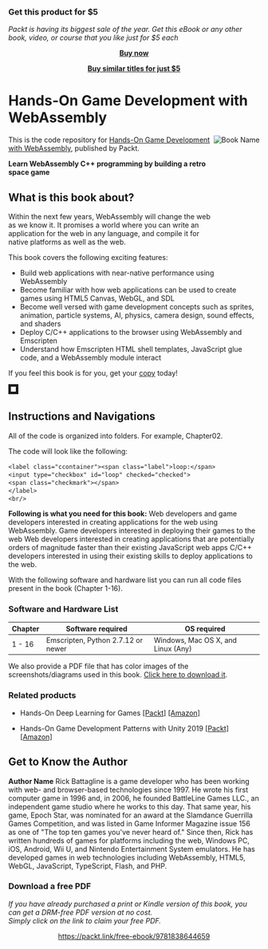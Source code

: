
### Get this product for $5

<i>Packt is having its biggest sale of the year. Get this eBook or any other book, video, or course that you like just for $5 each</i>


<b><p align='center'>[Buy now](https://packt.link/9781838644659)</p></b>


<b><p align='center'>[Buy similar titles for just $5](https://subscription.packtpub.com/search)</p></b>


# Hands-On Game Development with WebAssembly

<a href="https://www.packtpub.com/game-development/hands-game-development-webassembly?utm_source=github&utm_medium=repository&utm_campaign=9781838644659"><img src="https://www.packtpub.com/media/catalog/product/cache/e4d64343b1bc593f1c5348fe05efa4a6/9/7/9781838644659_mockup.png" alt="Book Name" height="256px" align="right"></a>

This is the code repository for [Hands-On Game Development with WebAssembly](https://www.packtpub.com/game-development/hands-game-development-webassembly?utm_source=github&utm_medium=repository&utm_campaign=9781838644659), published by Packt.

**Learn WebAssembly C++ programming by building a retro space game**

## What is this book about?
Within the next few years, WebAssembly will change the web as we know it. It promises a world where you can write an application for the web in any language, and compile it for native platforms as well as the web.

This book covers the following exciting features: 
* Build web applications with near-native performance using WebAssembly
* Become familiar with how web applications can be used to create games using HTML5 Canvas, WebGL, and SDL
* Become well versed with game development concepts such as sprites, animation, particle systems, AI, physics, camera design, sound  effects, and shaders
* Deploy C/C++ applications to the browser using WebAssembly and Emscripten
* Understand how Emscripten HTML shell templates, JavaScript glue code, and a WebAssembly module interact

If you feel this book is for you, get your [copy](https://www.amazon.com/dp/1838644652) today!

<a href="https://www.packtpub.com/?utm_source=github&utm_medium=banner&utm_campaign=GitHubBanner"><img src="https://raw.githubusercontent.com/PacktPublishing/GitHub/master/GitHub.png" 
alt="https://www.packtpub.com/" border="5" /></a>


## Instructions and Navigations
All of the code is organized into folders. For example, Chapter02.

The code will look like the following:
```
<label class="ccontainer"><span class="label">loop:</span>
<input type="checkbox" id="loop" checked="checked">
<span class="checkmark"></span>
</label>
<br/>
```

**Following is what you need for this book:**
Web developers and game developers interested in creating applications for the web using WebAssembly.
Game developers interested in deploying their games to the web
Web developers interested in creating applications that are potentially orders of magnitude faster than their existing JavaScript web apps C/C++ developers interested in using their existing skills to deploy applications to the web.

With the following software and hardware list you can run all code files present in the book (Chapter 1-16).

### Software and Hardware List

| Chapter  | Software required                   | OS required                        |
| -------- | ------------------------------------| -----------------------------------|
| 1 - 16   | Emscripten, Python 2.7.12 or newer  | Windows, Mac OS X, and Linux (Any) |

We also provide a PDF file that has color images of the screenshots/diagrams used in this book. [Click here to download it](https://www.packtpub.com/sites/default/files/downloads/9781838644659_ColorImages.pdf).

### Related products <Other books you may enjoy>
* Hands-On Deep Learning for Games [[Packt]](https://www.packtpub.com/game-development/hands-deep-learning-games?utm_source=github&utm_medium=repository&utm_campaign=9781788994071) [[Amazon]](https://www.amazon.com/dp/1788994078)

* Hands-On Game Development Patterns with Unity 2019 [[Packt]](https://www.packtpub.com/game-development/hands-game-development-patterns-unity-2019?utm_source=github&utm_medium=repository&utm_campaign=9781789349337) [[Amazon]](https://www.amazon.com/dp/1789349338)

## Get to Know the Author
**Author Name**
Rick Battagline is a game developer who has been working with web- and browser-based technologies since 1997. He wrote his first computer game in 1996 and, in 2006, he founded BattleLine Games LLC., an independent game studio where he works to this day. That same year, his game, Epoch Star, was nominated for an award at the Slamdance Guerrilla Games Competition, and was listed in Game Informer Magazine issue 156 as one of "The top ten games you've never heard of."
Since then, Rick has written hundreds of games for platforms including the web, Windows PC, iOS, Android, Wii U, and Nintendo Entertainment System emulators. He has developed games in web technologies including WebAssembly, HTML5, WebGL, JavaScript, TypeScript, Flash, and PHP.
### Download a free PDF

 <i>If you have already purchased a print or Kindle version of this book, you can get a DRM-free PDF version at no cost.<br>Simply click on the link to claim your free PDF.</i>
<p align="center"> <a href="https://packt.link/free-ebook/9781838644659">https://packt.link/free-ebook/9781838644659 </a> </p>